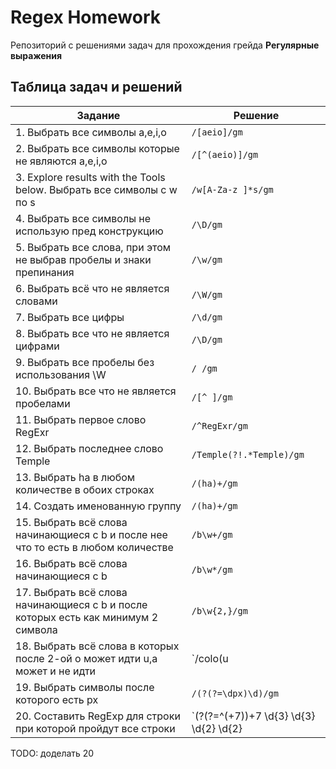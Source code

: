 # Regex Homework

Репозиторий с решениями задач для прохождения грейда **Регулярные выражения**

## Таблица задач и решений

|  Задание                  |    Решение |
|---------------------------|------------|
| 1. Выбрать все символы a,e,i,o | `/[aeio]/gm` |
| 2. Выбрать все символы которые не являются a,e,i,o | `/[^(aeio)]/gm` |
| 3. Explore results with the Tools below. Выбрать все символы с w по s | `/w[A-Za-z ]*s/gm` |
| 4. Выбрать все символы не использую пред конструкцию | `/\D/gm` |
| 5. Выбрать все слова, при этом не выбрав пробелы и знаки препинания | `/\w/gm` |
| 6. Выбрать всё что не является словами | `/\W/gm` |
| 7. Выбрать все цифры | `/\d/gm` |
| 8. Выбрать все что не является цифрами | `/\D/gm` |
| 9. Выбрать все пробелы без использования \W | `/ /gm` |
| 10. Выбрать все что не является пробелами | `/[^ ]/gm` |
| 11. Выбрать первое слово RegExr | `/^RegExr/gm` |
| 12. Выбрать последнее слово Temple | `/Temple(?!.*Temple)/gm` |
| 13. Выбрать ha в любом количестве в обоих строках | `/(ha)+/gm` |
| 14. Создать именованную группу | `/(ha)+/gm` |
| 15. Выбрать всё слова начинающиеся c b и после нее что то есть в любом количестве | `/b\w+/gm` |
| 16. Выбрать всё слова начинающиеся c b | `/b\w*/gm` |
| 17. Выбрать всё слова начинающиеся c b и после которых есть как минимум 2 символа | `/b\w{2,}/gm` |
| 18. Выбрать всё слова в которых после 2-ой о может идти u,а может и не идти | `/colo(u|)r/gm` |
| 19. Выбрать cимволы после которого есть px | `/(?(?=\dpx)\d)/gm` |
| 20. Составить RegExp для строки при которой пройдут все строки | `(?(?=^(\+7))\+7 \d{3} \d{3} \d{2} \d{2}|(?(?=^(8-))8-\d{3}-\d{3}-\d{2}-\d{2}|(?(?=8 ))8 \d{3} \d{3} \d{2} \d{2})|)|\d+` |

TODO: доделать 20